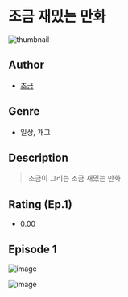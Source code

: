 # 조금 재밌는 만화
![thumbnail](https://image-comic.pstatic.net/user_contents_data/challenge_comic/2023/05/25/366744/upload_3691036771352655414_480x623.jpeg)

## Author
- [조금](https://comic.naver.com/artistTitle?id=366744)

## Genre
- 일상, 개그

## Description
> 조금이 그리는 조금 재밌는 만화


## Rating (Ep.1)
- 0.00

## Episode 1
![image](https://image-comic.pstatic.net/user_contents_data/challenge_comic/2023/05/25/366744/upload_3846981609172842292.jpeg)

![image](https://image-comic.pstatic.net/user_contents_data/challenge_comic/2023/05/25/366744/upload_7149290892731966769.jpeg)
